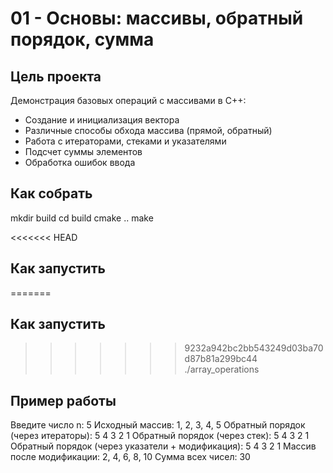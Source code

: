 # 01 - Основы: массивы, обратный порядок, сумма

## Цель проекта
Демонстрация базовых операций с массивами в C++:
- Создание и инициализация вектора
- Различные способы обхода массива (прямой, обратный)
- Работа с итераторами, стеками и указателями
- Подсчет суммы элементов
- Обработка ошибок ввода

## Как собрать
mkdir build
cd build
cmake ..
make

<<<<<<< HEAD
##  Как запустить
=======
## Как запустить
>>>>>>> 9232a942bc2bb543249d03ba70d87b81a299bc44
./array_operations

## Пример работы
Введите число n: 5
Исходный массив: 1, 2, 3, 4, 5
Обратный порядок (через итераторы): 5 4 3 2 1 
Обратный порядок (через стек): 5 4 3 2 1 
Обратный порядок (через указатели + модификация): 5 4 3 2 1 
Массив после модификации: 2, 4, 6, 8, 10
Сумма всех чисел: 30


